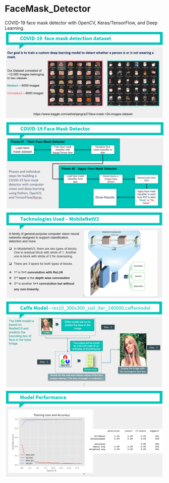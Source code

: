 # FaceMask_Detector
COVID-19 face mask detector with OpenCV, Keras/TensorFlow, and Deep Learning.
<img src="/Images/Dataset.PNG">
<img src="/Images/FLow.PNG">
<img src="/Images/mobilenetv2.PNG">
<img src="/Images/Caffe Model.PNG">
<img src="/Images/Model Performance.PNG">
